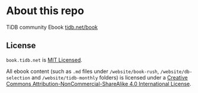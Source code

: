 # About this repo

TiDB community Ebook [tidb.net/book](https://tidb.net/book)

## License

`book.tidb.net` is [MIT Licensed](./LICENSE).

All ebook content (such as `.md` files under `/website/book-rush`, `/website/db-selection` and `/website/tidb-monthly` folders) is licensed under a [Creative Commons Attribution-NonCommercial-ShareAlike 4.0 International License](./LICENSE-content).
